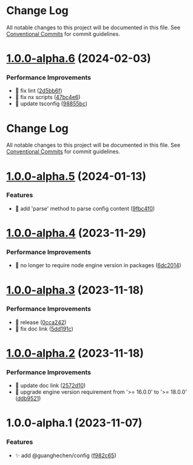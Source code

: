 # Change Log

All notable changes to this project will be documented in this file. See
[Conventional Commits](https://conventionalcommits.org) for commit guidelines.

# [1.0.0-alpha.6](https://github.com/guanghechen/sora/compare/@guanghechen/config.types@1.0.0-alpha.5...@guanghechen/config.types@1.0.0-alpha.6) (2024-02-03)

### Performance Improvements

- 💄 fix lint
  ([2d5bb6f](https://github.com/guanghechen/sora/commit/2d5bb6f03d0312a42c1117d95181df8b69de827a))
- 🔧 fix nx scripts
  ([47bc4e6](https://github.com/guanghechen/sora/commit/47bc4e66df825cb37127219bccf60dc81d6a9b48))
- 🔧 update tsconfig
  ([98855bc](https://github.com/guanghechen/sora/commit/98855bcc245d98c61217c5bafc6a1b2506b7824d))

# Change Log

All notable changes to this project will be documented in this file. See
[Conventional Commits](https://conventionalcommits.org) for commit guidelines.

# [1.0.0-alpha.5](https://github.com/guanghechen/sora/compare/@guanghechen/config.types@1.0.0-alpha.4...@guanghechen/config.types@1.0.0-alpha.5) (2024-01-13)

### Features

- 🎨 add 'parse' method to parse config content
  ([9fbc4f0](https://github.com/guanghechen/sora/commit/9fbc4f090398c1a59894f81aa3facd1bc10aa60c))

# [1.0.0-alpha.4](https://github.com/guanghechen/sora/compare/@guanghechen/config.types@1.0.0-alpha.3...@guanghechen/config.types@1.0.0-alpha.4) (2023-11-29)

### Performance Improvements

- 🔧 no longer to require node engine version in packages
  ([6dc2014](https://github.com/guanghechen/sora/commit/6dc2014122dd44bcadc893e2ee98697265e7d61e))

# [1.0.0-alpha.3](https://github.com/guanghechen/sora/compare/@guanghechen/config.types@1.0.0-alpha.2...@guanghechen/config.types@1.0.0-alpha.3) (2023-11-18)

### Performance Improvements

- :bookmark: release
  ([0cca242](https://github.com/guanghechen/sora/commit/0cca242a08d0fb03180efebfc4629c73f0cc1e02))
- 📝 fix doc link
  ([5dd191c](https://github.com/guanghechen/sora/commit/5dd191c935c0b44fa713f283786dfe69608b22ed))

# [1.0.0-alpha.2](https://github.com/guanghechen/sora/compare/@guanghechen/config.types@1.0.0-alpha.1...@guanghechen/config.types@1.0.0-alpha.2) (2023-11-18)

### Performance Improvements

- 🔧 update doc link
  ([2572d10](https://github.com/guanghechen/sora/commit/2572d10b061d07dff282e6084685db26f48890a0))
- 🔧 upgrade engine version requirement from '>= 16.0.0' to '>= 18.0.0'
  ([ddb9521](https://github.com/guanghechen/sora/commit/ddb9521b529b2ca838554794339b9e27ac80b8aa))

# 1.0.0-alpha.1 (2023-11-07)

### Features

- ✨ add @guanghechen/config
  ([f982c65](https://github.com/guanghechen/sora/commit/f982c650b09cafe19311ba24bdd6a31af30b2fe2))
